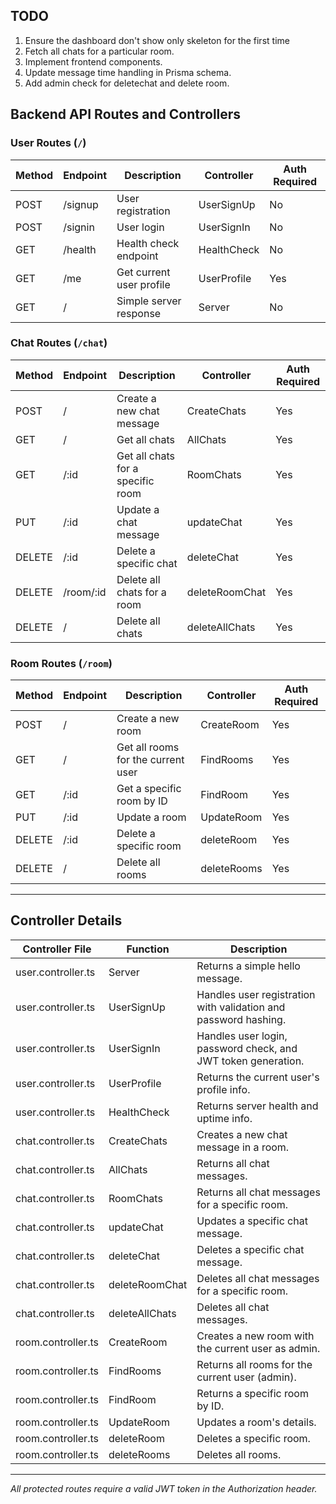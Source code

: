 ## TODO

1. Ensure the dashboard don't show only skeleton for the first time
2. Fetch all chats for a particular room.
3. Implement frontend components.
4. Update message time handling in Prisma schema.
5. Add admin check for deletechat and delete room.

## Backend API Routes and Controllers

### User Routes (`/`)
| Method | Endpoint      | Description                              | Controller    | Auth Required |
|--------|--------------|------------------------------------------|--------------|--------------|
| POST   | /signup      | User registration                        | UserSignUp    | No           |
| POST   | /signin      | User login                               | UserSignIn    | No           |
| GET    | /health      | Health check endpoint                     | HealthCheck   | No           |
| GET    | /me          | Get current user profile                  | UserProfile   | Yes          |
| GET    | /            | Simple server response                    | Server        | No           |

### Chat Routes (`/chat`)
| Method | Endpoint         | Description                                 | Controller       | Auth Required |
|--------|------------------|---------------------------------------------|------------------|--------------|
| POST   | /                | Create a new chat message                    | CreateChats      | Yes          |
| GET    | /                | Get all chats                               | AllChats         | Yes          |
| GET    | /:id             | Get all chats for a specific room            | RoomChats        | Yes          |
| PUT    | /:id             | Update a chat message                        | updateChat       | Yes          |
| DELETE | /:id             | Delete a specific chat                       | deleteChat       | Yes          |
| DELETE | /room/:id        | Delete all chats for a room                  | deleteRoomChat   | Yes          |
| DELETE | /                | Delete all chats                             | deleteAllChats   | Yes          |

### Room Routes (`/room`)
| Method | Endpoint   | Description                                 | Controller    | Auth Required |
|--------|------------|---------------------------------------------|--------------|--------------|
| POST   | /          | Create a new room                           | CreateRoom    | Yes          |
| GET    | /          | Get all rooms for the current user           | FindRooms     | Yes          |
| GET    | /:id       | Get a specific room by ID                    | FindRoom      | Yes          |
| PUT    | /:id       | Update a room                                | UpdateRoom    | Yes          |
| DELETE | /:id       | Delete a specific room                       | deleteRoom    | Yes          |
| DELETE | /          | Delete all rooms                             | deleteRooms   | Yes          |

---

## Controller Details

| Controller File         | Function         | Description                                      |
|------------------------|------------------|--------------------------------------------------|
| user.controller.ts     | Server           | Returns a simple hello message.                  |
| user.controller.ts     | UserSignUp       | Handles user registration with validation and password hashing. |
| user.controller.ts     | UserSignIn       | Handles user login, password check, and JWT token generation. |
| user.controller.ts     | UserProfile      | Returns the current user's profile info.         |
| user.controller.ts     | HealthCheck      | Returns server health and uptime info.           |
| chat.controller.ts     | CreateChats      | Creates a new chat message in a room.            |
| chat.controller.ts     | AllChats         | Returns all chat messages.                       |
| chat.controller.ts     | RoomChats        | Returns all chat messages for a specific room.   |
| chat.controller.ts     | updateChat       | Updates a specific chat message.                 |
| chat.controller.ts     | deleteChat       | Deletes a specific chat message.                 |
| chat.controller.ts     | deleteRoomChat   | Deletes all chat messages for a specific room.   |
| chat.controller.ts     | deleteAllChats   | Deletes all chat messages.                       |
| room.controller.ts     | CreateRoom       | Creates a new room with the current user as admin. |
| room.controller.ts     | FindRooms        | Returns all rooms for the current user (admin).  |
| room.controller.ts     | FindRoom         | Returns a specific room by ID.                   |
| room.controller.ts     | UpdateRoom       | Updates a room's details.                        |
| room.controller.ts     | deleteRoom       | Deletes a specific room.                         |
| room.controller.ts     | deleteRooms      | Deletes all rooms.                               |

---

*All protected routes require a valid JWT token in the Authorization header.*